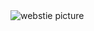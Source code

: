 <img alt="webstie picture" src="https://user-images.githubusercontent.com/92222852/188239784-fd69023a-c252-40c2-80e5-8522ddfdadee.png">
